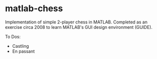# matlab-chess

Implementation of simple 2-player chess in MATLAB.  Completed as an exercise circa 2008 to learn MATLAB's GUI design environment (GUIDE).

To Dos:
- Castling
- En passant